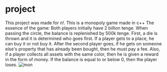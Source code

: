 # project
This project was made for n!. This is a monopoly game made in c++
The essence of the game:
Both players initially have 2 billion tenge.
When passing the circle, the balance is replenished by 500k tenge.
First, a die is thrown and it is determined who goes first. If a player gets to a place, he can buy it or not buy it. After the second player goes, if he gets on someone else's property that has already been bought, then he must pay a fee. Also, if a player collects all assets with the same color, then he is given a reward in the form of money.
If the balance is equal to or below 0, then the player loses.
![mon](https://user-images.githubusercontent.com/111465703/191919810-2e492c5c-0cb5-4fdf-976c-15ca31d726a0.png)

